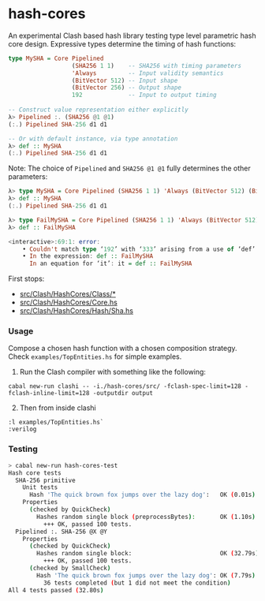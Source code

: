# hash-cores

An experimental Clash based hash library testing type level parametric hash core design. Expressive types determine the timing of hash functions:

~~~haskell
type MySHA = Core Pipelined
                  (SHA256 1 1)    -- SHA256 with timing parameters
                  'Always         -- Input validity semantics
                  (BitVector 512) -- Input shape
                  (BitVector 256) -- Output shape
                  192             -- Input to output timing
					
-- Construct value representation either explicitly 
λ> Pipelined :. (SHA256 @1 @1)
(:.) Pipelined SHA-256 d1 d1

-- Or with default instance, via type annotation
λ> def :: MySHA
(:.) Pipelined SHA-256 d1 d1

~~~

Note: The choice of `Pipelined` and `SHA256 @1 @1` fully determines the other parameters:

~~~haskell
λ> type MySHA = Core Pipelined (SHA256 1 1) 'Always (BitVector 512) (BitVector 256) 192
λ> def :: MySHA
(:.) Pipelined SHA-256 d1 d1

λ> type FailMySHA = Core Pipelined (SHA256 1 1) 'Always (BitVector 512) (BitVector 256) 333
λ> def :: FailMySHA

<interactive>:69:1: error:
    • Couldn't match type ‘192’ with ‘333’ arising from a use of ‘def’
    • In the expression: def :: FailMySHA
      In an equation for ‘it’: it = def :: FailMySHA
~~~

First stops:

- [src/Clash/HashCores/Class/*](https://github.com/blaxill/dsignal-hash-cores/blob/master/src/Clash/HashCores/Class/)
- [src/Clash/HashCores/Core.hs](https://github.com/blaxill/dsignal-hash-cores/blob/master/src/Clash/HashCores/Core.hs)
- [src/Clash/HashCores/Hash/Sha.hs](https://github.com/blaxill/dsignal-hash-cores/blob/master/src/Clash/HashCores/Hash/SHA256.hs)


### Usage

Compose a chosen hash function with a chosen composition strategy. Check `examples/TopEntities.hs` for simple examples.

1. Run the Clash compiler with something like the following:

  `cabal new-run clashi -- -i./hash-cores/src/ -fclash-spec-limit=128 -fclash-inline-limit=128 -outputdir output`

2. Then from inside clashi

  ~~~
  :l examples/TopEntities.hs`
  :verilog
  ~~~

### Testing

```bash
> cabal new-run hash-cores-test
Hash core tests
  SHA-256 primitive
    Unit tests
      Hash 'The quick brown fox jumps over the lazy dog':   OK (0.01s)
    Properties
      (checked by QuickCheck)
        Hashes random single block (preprocessBytes):       OK (1.10s)
          +++ OK, passed 100 tests.
  Pipelined :. SHA-256 @X @Y
    Properties
      (checked by QuickCheck)
        Hashes random single block:                         OK (32.79s)
          +++ OK, passed 100 tests.
      (checked by SmallCheck)
        Hash 'The quick brown fox jumps over the lazy dog': OK (7.79s)
          36 tests completed (but 1 did not meet the condition)
All 4 tests passed (32.80s)
```

